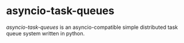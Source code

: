 # asyncio-task-queues

_asyncio-task-queues_ is an asyncio-compatible simple distributed task queue system written in python.
